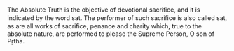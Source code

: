 The Absolute Truth is the objective of devotional sacriﬁce, and it is indicated by the word sat. The performer of such sacriﬁce is also called sat, as are all works of sacriﬁce, penance and charity which, true to the absolute nature, are performed to please the Supreme Person, O son of Pṛthā.